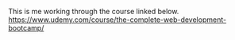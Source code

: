 This is me working through the course linked below. 
https://www.udemy.com/course/the-complete-web-development-bootcamp/